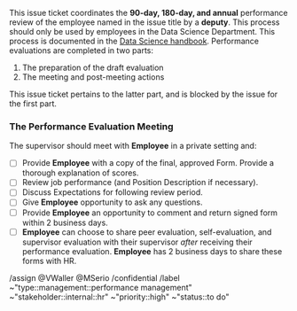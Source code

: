 This issue ticket coordinates the **90-day, 180-day, and annual** performance review of the employee named in the issue title by a **deputy**. This process should only be used by employees in the Data Science Department. This process is documented in the [Data Science handbook](https://gitlab.com/groups/ccao-data-science---modeling/-/wikis/Handbook/Handbook#performance-review). Performance evaluations are completed in two parts:

1. The preparation of the draft evaluation
2. The meeting and post-meeting actions

This issue ticket pertains to the latter part, and is blocked by the issue for the first part. 

### The Performance Evaluation Meeting

The supervisor should meet with **Employee** in a private setting and:

- [ ] Provide **Employee** with a copy of the final, approved Form. Provide a thorough explanation of scores.
- [ ] Review job performance (and Position Description if necessary).
- [ ] Discuss Expectations for following review period.
- [ ] Give **Employee** opportunity to ask any questions.
- [ ] Provide **Employee** an opportunity to comment and return signed form within 2 business days.
- [ ] **Employee** can choose to share peer evaluation, self-evaluation, and supervisor evaluation with their supervisor _after_ receiving their performance evaluation. **Employee** has 2 business days to share these forms with HR.

/assign @VWaller @MSerio 
/confidential 
/label ~"type::management::performance management" ~"stakeholder::internal::hr" ~"priority::high" ~"status::to do"
